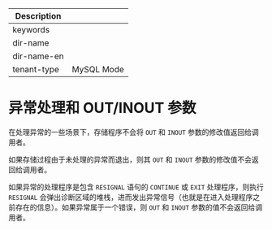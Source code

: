 | Description   |                 |
|---------------|-----------------|
| keywords      |                 |
| dir-name      |                 |
| dir-name-en   |                 |
| tenant-type   | MySQL Mode      |

# 异常处理和 OUT/INOUT 参数 

在处理异常的一些场景下，存储程序不会将 `OUT` 和 `INOUT` 参数的修改值返回给调用者。

如果存储过程由于未处理的异常而退出，则其 `OUT` 和 `INOUT` 参数的修改值不会返回给调用者。

如果异常的处理程序是包含 `RESIGNAL` 语句的 `CONTINUE` 或 `EXIT` 处理程序，则执行 `RESIGNAL` 会弹出诊断区域的堆栈，进而发出异常信号（也就是在进入处理程序之前存在的信息）。如果异常属于一个错误，则 `OUT` 和 `INOUT` 参数的值不会返回给调用者。